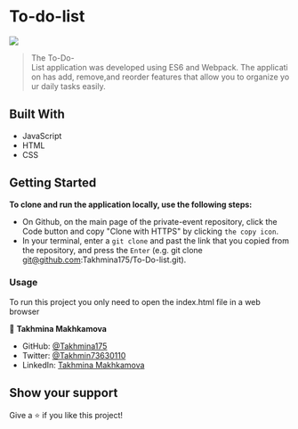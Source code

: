 # To-do-list 
![](https://img.shields.io/badge/Microverse-blueviolet) 

> The To-Do-List application was developed using ES6 and Webpack. The application has add, remove,and reorder features that allow you to organize your daily tasks easily.

## Built With

* JavaScript
* HTML
* CSS

## Getting Started

**To clone and run the application locally, use the following steps:**
- On Github, on the main page of the private-event repository, click the Code button and copy "Clone with HTTPS" by clicking `the copy icon`.
- In your terminal, enter a `git clone` and past the link that you copied from the repository, and press the `Enter`
(e.g. git clone git@github.com:Takhmina175/To-Do-list.git).

### Usage

To run this project you only need to open the index.html file in a web browser

👤  **Takhmina Makhkamova**

- GitHub: [@Takhmina175](https://github.com/Takhmina175)
- Twitter: [@Takhmin73630110](https://twitter.com/Takhmin73630110)
- LinkedIn: [Takhmina Makhkamova](https://www.linkedin.com/in/takhmina-makhkamova-7628136b/)

## Show your support

Give a ⭐️ if you like this project!